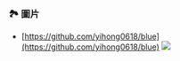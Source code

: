 ### 🏞 圖片
* [https://github.com/yihong0618/blue](https://github.com/yihong0618/blue)
![](https://user-images.githubusercontent.com/15976103/196897891-a9474adc-9e60-4340-9406-736829639092.png)
